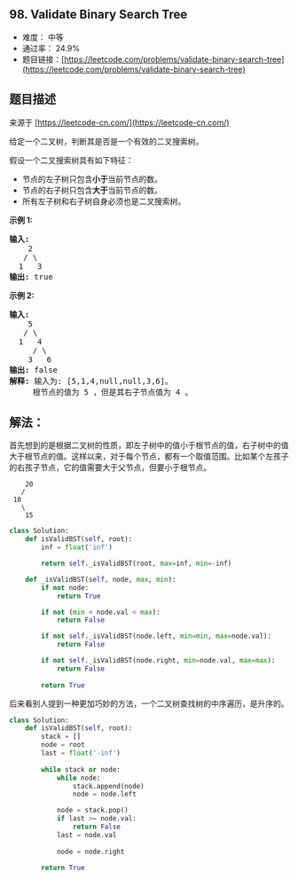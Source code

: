 ## 98. Validate Binary Search Tree

- 难度： 中等
- 通过率： 24.9%
- 题目链接：[https://leetcode.com/problems/validate-binary-search-tree](https://leetcode.com/problems/validate-binary-search-tree)


## 题目描述

来源于 [https://leetcode-cn.com/](https://leetcode-cn.com/)

<p>给定一个二叉树，判断其是否是一个有效的二叉搜索树。</p>

<p>假设一个二叉搜索树具有如下特征：</p>

<ul>
	<li>节点的左子树只包含<strong>小于</strong>当前节点的数。</li>
	<li>节点的右子树只包含<strong>大于</strong>当前节点的数。</li>
	<li>所有左子树和右子树自身必须也是二叉搜索树。</li>
</ul>

<p><strong>示例&nbsp;1:</strong></p>

<pre><strong>输入:</strong>
    2
   / \
  1   3
<strong>输出:</strong> true
</pre>

<p><strong>示例&nbsp;2:</strong></p>

<pre><strong>输入:
</strong>    5
   / \
  1   4
&nbsp;    / \
&nbsp;   3   6
<strong>输出:</strong> false
<strong>解释:</strong> 输入为: [5,1,4,null,null,3,6]。
&nbsp;    根节点的值为 5 ，但是其右子节点值为 4 。
</pre>


## 解法：

首先想到的是根据二叉树的性质，即左子树中的值小于根节点的值，右子树中的值大于根节点的值。这样以来，对于每个节点，都有一个取值范围。比如某个左孩子的右孩子节点，它的值需要大于父节点，但要小于根节点。


```
    20
   /
 10
   \
    15
```


```python
class Solution:
    def isValidBST(self, root):
        inf = float('inf')

        return self._isValidBST(root, max=inf, min=-inf)

    def _isValidBST(self, node, max, min):
        if not node:
            return True

        if not (min < node.val < max):
            return False

        if not self._isValidBST(node.left, min=min, max=node.val):
            return False

        if not self._isValidBST(node.right, min=node.val, max=max):
            return False
        
        return True
```


后来看别人提到一种更加巧妙的方法，一个二叉树查找树的中序遍历，是升序的。

```python
class Solution:
    def isValidBST(self, root):
        stack = []
        node = root
        last = float('-inf')
        
        while stack or node:
            while node:
                stack.append(node)
                node = node.left

            node = stack.pop()
            if last >= node.val:
                return False
            last = node.val
            
            node = node.right
        
        return True
```